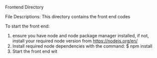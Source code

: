 Frontend Directory

File Descriptions:
This directory contains the front end codes 

To start the front end:
1. ensure you have node and node package manager installed, 
if not, install your required node version from https://nodejs.org/en/
2. Install required node dependencies with the command:
$ npm install
3. Start the front end wit